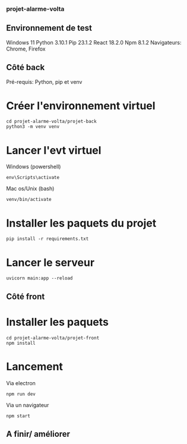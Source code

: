 ### projet-alarme-volta


## Environnement de test

Windows 11
Python 3.10.1
Pip 23.1.2
React 18.2.0
Npm 8.1.2
Navigateurs: Chrome, Firefox



## Côté back

Pré-requis: Python, pip et venv

# Créer l'environnement virtuel

```
cd projet-alarme-volta/projet-back
python3 -m venv venv
```

# Lancer l'evt virtuel

Windows (powershell)
```
env\Scripts\activate 
```

Mac os/Unix (bash)
```
venv/bin/activate
```

# Installer les paquets du projet

```
pip install -r requirements.txt
```

# Lancer le serveur
```
uvicorn main:app --reload
```


## Côté front

# Installer les paquets
```
cd projet-alarme-volta/projet-front
npm install 
```

# Lancement
Via electron
```
npm run dev
```

Via un navigateur
```
npm start
```

## A finir/ améliorer

<!-- https://github.com/dmfilipenko/timezones.json/blob/master/timezones.json -->